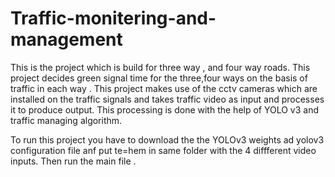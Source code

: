 # Traffic-monitering-and-management
This is the project which is build for three way , and four way roads.
This project decides green signal time for the three,four ways on the basis of traffic in each way .
This project makes use of the cctv cameras which are installed on the traffic signals and takes traffic video as input and processes it to 
produce output.
This processing is done with the help of YOLO v3 and traffic managing algorithm.

To run this project you have to download the the YOLOv3 weights ad yolov3 configuration file anf put te=hem in same folder with the 4 diffferent video inputs.
Then run the main file .
